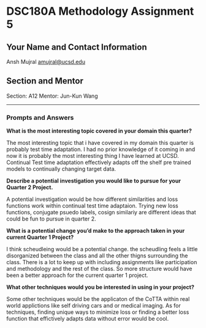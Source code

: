 # DSC180A Methodology Assignment 5

## Your Name and Contact Information
Ansh Mujral
amujral@ucsd.edu

## Section and Mentor
Section: A12
Mentor: Jun-Kun Wang

---

### Prompts and Answers

**What is the most interesting topic covered in your domain this quarter?**  

The most interesting topic that i have covered in my domain this quarter is probably test time adaptation. I had no prior knowledge of it coming in and now it is probably the most interesting thing I have learned at UCSD. Continual Test time adaptation effectively adapts off the shelf pre trained models to continually changing target data.


**Describe a potential investigation you would like to pursue for your Quarter 2 Project.**  

A potential investigation would be how different similarities and loss functions work within continual test time adaptaion. Trying new loss functions, conjugate psuedo labels, cosign similariy are different ideas that could be fun to pursue in quarter 2.

**What is a potential change you’d make to the approach taken in your current Quarter 1 Project?**  

I think scheudleing would be a potential change. the scheudling feels a little disorganized between the class and all the other thigns surrounding the class. There is a lot to keep up with including assignments like participation and methodology and the rest of the class. So more structure would have been a better approach for the current quarter 1 project.

**What other techniques would you be interested in using in your project?**  

Some other techniques would be the applicaton of the CoTTA within real world applictions like self driving cars and or medical imaging. As for techniques, finding unique ways to minimize loss or finding a better loss function that effictively adapts data without error would be cool.